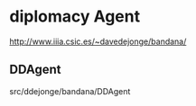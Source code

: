 # diplomacy Agent
http://www.iiia.csic.es/~davedejonge/bandana/

## DDAgent
src/ddejonge/bandana/DDAgent
